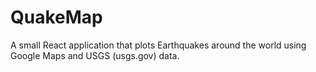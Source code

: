 # QuakeMap
A small React application that plots Earthquakes around the world using Google Maps and USGS (usgs.gov) data.
